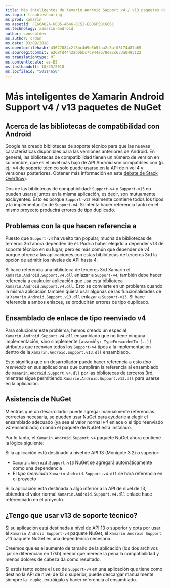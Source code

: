 ```yaml
---
title: Más inteligentes de Xamarin Android Support v4 / v13 paquetes de NuGet
ms.topic: troubleshooting
ms.prod: xamarin
ms.assetid: FE66A82A-6C05-4646-BC52-E806F5DC606C
ms.technology: xamarin-android
author: conceptdev
ms.author: crdun
ms.date: 03/09/2018
ms.openlocfilehash: 43627884c2f8bc4d9e5b5faa2c3af08f74487b65
ms.sourcegitcommit: e268fd44422d0bbc7c944a678e2cc633a0493122
ms.translationtype: MT
ms.contentlocale: es-ES
ms.lasthandoff: 10/25/2018
ms.locfileid: "50114650"
---
```

# <a name="smarter-xamarin-android-support-v4--v13-nuget-packages"></a>Más inteligentes de Xamarin Android Support v4 / v13 paquetes de NuGet

## <a name="about-the-android-support-libraries"></a>Acerca de las bibliotecas de compatibilidad con Android

Google ha creado bibliotecas de soporte técnico para que las nuevas características disponibles para las versiones anteriores de Android. En general, las bibliotecas de compatibilidad tienen un número de versión en su nombre, que es el nivel más bajo de API Android son compatibles con (p. ej.: v4 de soporte técnico solo puede usarse en la API de nivel 4 y versiones posteriores. Obtener más información en este [debate de Stack Overflow](http://stackoverflow.com/questions/9926403/android-support-package-compatibility-library-use-v4-or-v13)). 

Dos de las bibliotecas de compatibilidad: `Support-v4` y `Support-v13` no pueden usarse juntos en la misma aplicación, es decir, son mutuamente excluyentes. Esto es porque `Support-v13` realmente contiene todos los tipos y la implementación de `Support-v4`. Si intenta hacer referencia tanto en el mismo proyecto producirá errores de tipo duplicado.

## <a name="problems-with-referencing"></a>Problemas con la que hacen referencia a

Puesto que `Support-v4` ha vuelto tan popular, mucha de bibliotecas de terceros 3rd ahora dependen de él. Podría haber elegido a depender v13 de soporte técnico en su lugar, pero es más común que depender de _v4_ porque ofrece a las aplicaciones con estas bibliotecas de terceros 3rd la opción de admitir los niveles de API hasta 4.

Si hace referencia una biblioteca de terceros 3rd Xamarin el `Xamarin.Android.Support.v4.dll` enlazar a `Support-v4`, también debe hacer referencia a cualquier aplicación que usa esta biblioteca `Xamarin.Android.Support.v4.dll`. Esto se convierte en un problema cuando la misma aplicación también quiera usar algunas de las funcionalidades de la `Xamarin.Android.Support.v13.dll` enlazar a `Support-v13`. Si hace referencia a ambos enlaces, se producirán errores de tipo duplicado.

## <a name="type-forwarded-v4-binding-assembly"></a>Ensamblado de enlace de tipo reenviado v4

Para solucionar este problema, hemos creado un especial `Xamarin.Android.Support.v4.dll` ensamblado que no tiene ninguna implementación, sino simplemente `[assembly: TypeForwardedTo (..)]` atributos que reenvían todos los `Support-v4` tipos a la implementación dentro de la `Xamarin.Android.Support.v13.dll` ensamblado.

Esto significa que un desarrollador puede hacer referencia a esto _tipo reenviado_ en sus aplicaciones que cumplirán la referencia al ensamblado de `Xamarin.Android.Support.v4.dll` por las bibliotecas de terceros 3rd, mientras sigue permitiendo `Xamarin.Android.Support.v13.dll` para usarse en la aplicación.

## <a name="nuget-assistance"></a>Asistencia de NuGet

Mientras que un desarrollador puede agregar manualmente referencias correctas necesaria, se pueden usar NuGet para ayudarle a elegir el ensamblado adecuado (ya sea el valor normal _v4_ enlace o el tipo reenviado _v4_ ensamblado) cuando el paquete de NuGet está instalado.

Por lo tanto, el `Xamarin.Android.Support.v4` paquete NuGet ahora contiene la lógica siguiente:

Si la aplicación está destinado a nivel de API 13 (Monigote 3.2) o superior:

*   `Xamarin.Android.Support.v13` NuGet se agregará automáticamente como una dependencia
*   El _tipo reenviado_ `Xamarin.Android.Support.v4.dll` se hará referencia en el proyecto

Si la aplicación está destinada a algo inferior a la API de nivel de 13, obtendrá el valor normal `Xamarin.Android.Support.v4.dll` enlace hace referenciado en el proyecto.

## <a name="do-i-have-to-use-support-v13"></a>¿Tengo que usar v13 de soporte técnico?

Si su aplicación está destinada a nivel de API 13 o superior y opta por usar el `Xamarin Android Support-v4` paquete NuGet, el `Xamarin Android Support v13` paquete NuGet es una dependencia necesaria.

Creemos que es el aumento de tamaño de la aplicación (los dos archivos .jar se diferencian en 17kb) menor que merece la pena la compatibilidad y menos dolores de cabeza da como resultado.

Si estás tanto sobre el uso de `Support-v4` en una aplicación que tiene como destino la API de nivel de 13 o superior, puede descargar manualmente siempre la `.nupkg`, extráigalo y hacer referencia al ensamblado.
